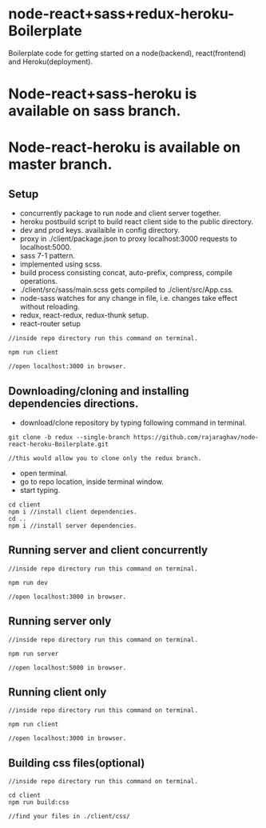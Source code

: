 # node-react+sass+redux-heroku-Boilerplate

Boilerplate code for getting started on a node(backend), react(frontend) and Heroku(deployment).

# Node-react+sass-heroku is available on sass branch.

# Node-react-heroku is available on master branch.

## Setup

* concurrently package to run node and client server together.
* heroku postbuild script to build react client side to the public directory.
* dev and prod keys. availaible in config directory.
* proxy in ./client/package.json to proxy localhost:3000 requests to localhost:5000.
* sass 7-1 pattern.
* implemented using scss.
* build process consisting concat, auto-prefix, compress, compile operations.
* ./client/src/sass/main.scss gets compiled to ./client/src/App.css.
* node-sass watches for any change in file, i.e. changes take effect without reloading.
* redux, react-redux, redux-thunk setup.
* react-router setup

```
//inside repo directory run this command on terminal.

npm run client

//open localhost:3000 in browser.
```

## Downloading/cloning and installing dependencies directions.

* download/clone repository by typing following command in terminal.

```
git clone -b redux --single-branch https://github.com/rajaraghav/node-react-heroku-Boilerplate.git

//this would allow you to clone only the redux branch.
```

* open terminal.
* go to repo location, inside terminal window.
* start typing.

```
cd client
npm i //install client dependencies.
cd ..
npm i //install server dependencies.
```

## Running server and client concurrently

```
//inside repo directory run this command on terminal.

npm run dev

//open localhost:3000 in browser.
```

## Running server only

```
//inside repo directory run this command on terminal.

npm run server

//open localhost:5000 in browser.
```

## Running client only

```
//inside repo directory run this command on terminal.

npm run client

//open localhost:3000 in browser.
```

## Building css files(optional)

```
//inside repo directory run this command on terminal.

cd client
npm run build:css

//find your files in ./client/css/
```
